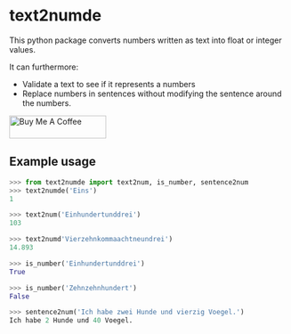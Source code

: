 # text2numde

This python package converts numbers written as text into float or integer values.

It can furthermore:
- Validate a text to see if it represents a numbers
- Replace numbers in sentences without modifying the sentence around the numbers.

<a href="https://www.buymeacoffee.com/padmalcom" target="_blank"><img src="https://cdn.buymeacoffee.com/buttons/default-orange.png" alt="Buy Me A Coffee" height="41" width="174"></a>

## Example usage

```python
>>> from text2numde import text2num, is_number, sentence2num
>>> text2numde('Eins')
1

>>> text2num('Einhundertunddrei')
103

>>> text2numd'Vierzehnkommaachtneundrei')
14.893

>>> is_number('Einhundertunddrei')
True

>>> is_number('Zehnzehnhundert')
False

>>> sentence2num('Ich habe zwei Hunde und vierzig Voegel.')
Ich habe 2 Hunde und 40 Voegel.

```
